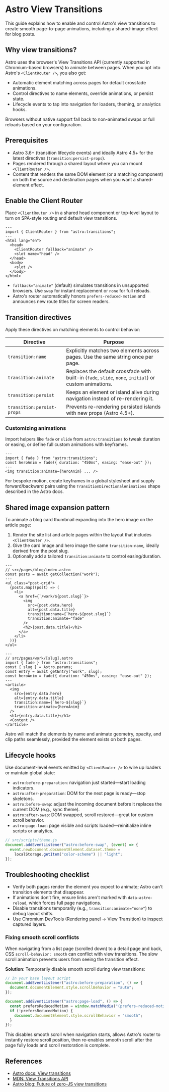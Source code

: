 # Astro View Transitions

This guide explains how to enable and control Astro's view transitions to create smooth page-to-page animations, including a shared-image effect for blog posts.

## Why view transitions?

Astro uses the browser's View Transitions API (currently supported in Chromium-based browsers) to animate between pages. When you opt into Astro's `<ClientRouter />`, you also get:

- Automatic element matching across pages for default crossfade animations.
- Control directives to name elements, override animations, or persist state.
- Lifecycle events to tap into navigation for loaders, theming, or analytics hooks.

Browsers without native support fall back to non-animated swaps or full reloads based on your configuration.

## Prerequisites

- Astro 3.6+ (transition lifecycle events) and ideally Astro 4.5+ for the latest directives (`transition:persist-props`).
- Pages rendered through a shared layout where you can mount `<ClientRouter />`.
- Content that renders the same DOM element (or a matching component) on both the source and destination pages when you want a shared-element effect.

## Enable the Client Router

Place `<ClientRouter />` in a shared head component or top-level layout to turn on SPA-style routing and default view transitions.

```astro
---
import { ClientRouter } from "astro:transitions";
---
<html lang="en">
  <head>
    <ClientRouter fallback="animate" />
    <slot name="head" />
  </head>
  <body>
    <slot />
  </body>
</html>
```

- `fallback="animate"` (default) simulates transitions in unsupported browsers. Use `swap` for instant replacement or `none` for full reloads.
- Astro's router automatically honors `prefers-reduced-motion` and announces new route titles for screen readers.

## Transition directives

Apply these directives on matching elements to control behavior:

| Directive | Purpose |
| --- | --- |
| `transition:name` | Explicitly matches two elements across pages. Use the same string once per page. |
| `transition:animate` | Replaces the default crossfade with built-in (`fade`, `slide`, `none`, `initial`) or custom animations. |
| `transition:persist` | Keeps an element or island alive during navigation instead of re-rendering it. |
| `transition:persist-props` | Prevents re-rendering persisted islands with new props (Astro 4.5+). |

### Customizing animations

Import helpers like `fade` or `slide` from `astro:transitions` to tweak duration or easing, or define full custom animations with keyframes.

```astro
---
import { fade } from "astro:transitions";
const heroAnim = fade({ duration: "450ms", easing: "ease-out" });
---
<img transition:animate={heroAnim} ... />
```

For bespoke motion, create keyframes in a global stylesheet and supply forward/backward pairs using the `TransitionDirectionalAnimations` shape described in the Astro docs.

## Shared image expansion pattern

To animate a blog card thumbnail expanding into the hero image on the article page:

1. Render the site list and article pages within the layout that includes `<ClientRouter />`.
2. Give the card image and hero image the same `transition:name`, ideally derived from the post slug.
3. Optionally add a tailored `transition:animate` to control easing/duration.

```astro
---
// src/pages/blog/index.astro
const posts = await getCollection("work");
---
<ul class="post-grid">
  {posts.map((post) => (
    <li>
      <a href={`/work/${post.slug}`}>
        <img
          src={post.data.hero}
          alt={post.data.title}
          transition:name={`hero-${post.slug}`}
          transition:animate="fade"
        />
        <h2>{post.data.title}</h2>
      </a>
    </li>
  ))}
</ul>
```

```astro
---
// src/pages/work/[slug].astro
import { fade } from "astro:transitions";
const { slug } = Astro.params;
const entry = await getEntry("work", slug);
const heroAnim = fade({ duration: "450ms", easing: "ease-out" });
---
<article>
  <img
    src={entry.data.hero}
    alt={entry.data.title}
    transition:name={`hero-${slug}`}
    transition:animate={heroAnim}
  />
  <h1>{entry.data.title}</h1>
  <Content />
</article>
```

Astro will match the elements by name and animate geometry, opacity, and clip paths seamlessly, provided the element exists on both pages.

## Lifecycle hooks

Use document-level events emitted by `<ClientRouter />` to wire up loaders or maintain global state:

- `astro:before-preparation`: navigation just started—start loading indicators.
- `astro:after-preparation`: DOM for the next page is ready—stop skeletons.
- `astro:before-swap`: adjust the incoming document before it replaces the current DOM (e.g., sync theme).
- `astro:after-swap`: DOM swapped, scroll restored—great for custom scroll behavior.
- `astro:page-load`: page visible and scripts loaded—reinitialize inline scripts or analytics.

```js
// src/scripts/theme.js
document.addEventListener("astro:before-swap", (event) => {
  event.newDocument.documentElement.dataset.theme =
    localStorage.getItem("color-scheme") || "light";
});
```

## Troubleshooting checklist

- Verify both pages render the element you expect to animate; Astro can't transition elements that disappear.
- If animations don’t fire, ensure links aren't marked with `data-astro-reload`, which forces full page navigations.
- Disable transitions temporarily (e.g., `transition:animate="none"`) to debug layout shifts.
- Use Chromium DevTools (Rendering panel → View Transition) to inspect captured layers.


### Fixing smooth scroll conflicts

When navigating from a list page (scrolled down) to a detail page and back, CSS `scroll-behavior: smooth` can conflict with view transitions. The slow scroll animation prevents users from seeing the transition effect.

**Solution**: Temporarily disable smooth scroll during view transitions:

```js
// In your base layout script
document.addEventListener("astro:before-preparation", () => {
  document.documentElement.style.scrollBehavior = "auto";
});

document.addEventListener("astro:page-load", () => {
  const prefersReducedMotion = window.matchMedia("(prefers-reduced-motion: reduce)").matches;
  if (!prefersReducedMotion) {
    document.documentElement.style.scrollBehavior = "smooth";
  }
});
```

This disables smooth scroll when navigation starts, allows Astro's router to instantly restore scroll position, then re-enables smooth scroll after the page fully loads and scroll restoration is complete.

## References

- [Astro docs: View transitions](https://docs.astro.build/en/guides/view-transitions/)
- [MDN: View Transitions API](https://developer.mozilla.org/en-US/docs/Web/API/View_Transition_API)
- [Astro blog: Future of zero-JS view transitions](https://astro.build/blog/future-of-astro-zero-js-view-transitions/)
